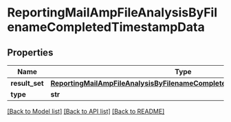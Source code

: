 # ReportingMailAmpFileAnalysisByFilenameCompletedTimestampData

## Properties
Name | Type | Description | Notes
------------ | ------------- | ------------- | -------------
**result_set** | [**ReportingMailAmpFileAnalysisByFilenameCompletedTimestampDataResultSet**](ReportingMailAmpFileAnalysisByFilenameCompletedTimestampDataResultSet.md) |  | [optional] 
**type** | **str** |  | [optional] 

[[Back to Model list]](../README.md#documentation-for-models) [[Back to API list]](../README.md#documentation-for-api-endpoints) [[Back to README]](../README.md)

